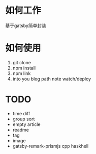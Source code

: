 # 如何工作
基于gatsby简单封装
# 如何使用
1. git clone
2. npm install 
3. npm link
4. into you blog path note watch/deploy
# TODO
* time diff
* group sort
* empty article
* readme
* tag
* image
* gatsby-remark-prismjs cpp haskhell
